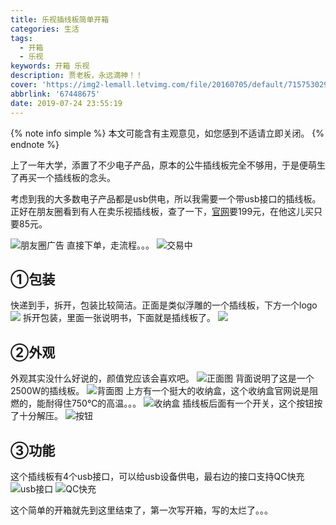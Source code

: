 ```yaml
---
title: 乐视插线板简单开箱
categories: 生活
tags:
  - 开箱
  - 乐视
keywords: 开箱 乐视
description: 贾老板，永远滴神！！
cover: 'https://img2-lemall.letvimg.com/file/20160705/default/7157530298504978'
abbrlink: '67448675'
date: 2019-07-24 23:55:19
---
```

{% note info simple %}
本文可能含有主观意见，如您感到不适请立即关闭。
{% endnote %}

上了一年大学，添置了不少电子产品，原本的公牛插线板完全不够用，于是便萌生了再买一个插线板的念头。
<!--more-->
考虑到我的大多数电子产品都是usb供电，所以我需要一个带usb接口的插线板。
正好在朋友圈看到有人在卖乐视插线板，查了一下，[官网](http://www.lemall.com/product/products-pid-1000738.html)要199元，在他这儿买只要85元。

![朋友圈广告](https://cdn.mmyyll.ml/image/202108200113907.jpg)
直接下单，走流程。。。
![交易中](https://cdn.mmyyll.ml/image/202108200122623.jpeg)

## ①包装

快递到手，拆开，包装比较简洁。正面是类似浮雕的一个插线板，下方一个logo
![](https://cdn.mmyyll.ml/image/202108200120812.jpg)
拆开包装，里面一张说明书，下面就是插线板了。
![](https://cdn.mmyyll.ml/image/202108200123669.jpg)

## ②外观
外观其实没什么好说的，颜值党应该会喜欢吧。
![正面图](https://cdn.mmyyll.ml/image/202108200123455.jpg)
背面说明了这是一个2500W的插线板。
![背面图](https://cdn.mmyyll.ml/image/202108200124935.jpg)
上方有一个挺大的收纳盒，这个收纳盒官网说是阻燃的，能耐得住750℃的高温。。。
![收纳盒](https://cdn.mmyyll.ml/image/202108200124467.jpg)
插线板后面有一个开关，这个按钮按了十分解压。
![按钮](https://cdn.mmyyll.ml/image/202108200124156.jpg)

## ③功能
这个插线板有4个usb接口，可以给usb设备供电，最右边的接口支持QC快充
![usb接口](https://cdn.mmyyll.ml/image/202108200125192.jpg)
![QC快充](https://cdn.mmyyll.ml/image/202108200125994.jpg)


这个简单的开箱就先到这里结束了，第一次写开箱，写的太烂了。。。

